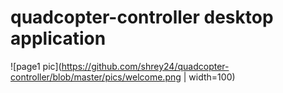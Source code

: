 # quadcopter-controller desktop application

![page1 pic](https://github.com/shrey24/quadcopter-controller/blob/master/pics/welcome.png | width=100)


